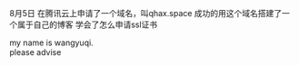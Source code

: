 8月5日
在腾讯云上申请了一个域名，叫qhax.space
成功的用这个域名搭建了一个属于自己的博客
学会了怎么申请ssl证书

my name is wangyuqi.  
please advise
